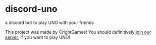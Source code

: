 # discord-uno
a discord bot to play UNO with your friends

This project was made by CrightGames! You should definitively [join our server](https://discord.gg/cs5vaCwEQh), if you want to play UNO!
